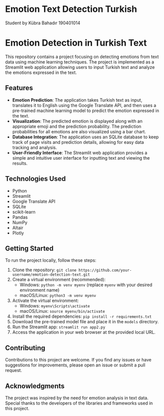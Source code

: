 # Emotion Text Detection Turkish 
Student by Kübra Bahadır 
190401014

# Emotion Detection in Turkish Text

This repository contains a project focusing on detecting emotions from text data using machine learning techniques. The project is implemented as a Streamlit web application allowing users to input Turkish text and analyze the emotions expressed in the text.

## Features

- **Emotion Prediction**: The application takes Turkish text as input, translates it to English using the Google Translate API, and then uses a pre-trained machine learning model to predict the emotion expressed in the text.
- **Visualization**: The predicted emotion is displayed along with an appropriate emoji and the prediction probability. The prediction probabilities for all emotions are also visualized using a bar chart.
- **Database Integration**: The application uses an SQLite database to keep track of page visits and prediction details, allowing for easy data tracking and analysis.
- **User-Friendly Interface**: The Streamlit web application provides a simple and intuitive user interface for inputting text and viewing the results.

## Technologies Used

- Python
- Streamlit
- Google Translate API
- SQLite
- scikit-learn
- Pandas
- NumPy
- Altair
- Plotly

## Getting Started

To run the project locally, follow these steps:

1. Clone the repository: `git clone https://github.com/your-username/emotion-detection-text.git`
2. Create a virtual environment (recommended):
   - Windows: `python -m venv myenv` (replace `myenv` with your desired environment name)
   - macOS/Linux: `python3 -m venv myenv`
3. Activate the virtual environment:
   - Windows: `myenv\Scripts\activate`
   - macOS/Linux: `source myenv/bin/activate`
4. Install the required dependencies: `pip install -r requirements.txt`
5. Download the pre-trained model file and place it in the `models` directory.
6. Run the Streamlit app: `streamlit run app2.py`
7. Access the application in your web browser at the provided local URL.

## Contributing

Contributions to this project are welcome. If you find any issues or have suggestions for improvements, please open an issue or submit a pull request.

## Acknowledgments

The project was inspired by the need for emotion analysis in text data. Special thanks to the developers of the libraries and frameworks used in this project.

